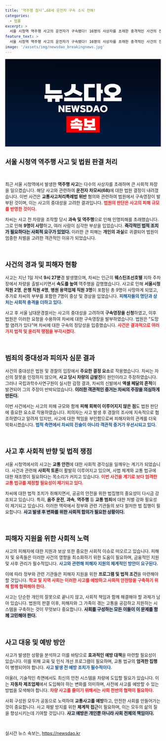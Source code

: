 ```yaml
---
title: ‘역주행 참사’…68세 운전자 구속 소식 전해!
categories:
  - 법률
excerpt: >
  서울 시청역 역주행 사고의 운전자가 구속됐다! 16명의 사상자를 초래한 충격적인 사건의 전말과 법원의 결정이 뒤얽힌 진실, 당신도 궁금하지 않나요? 클릭하고 자세히 알아보세요!
feature_text: >
  서울 시청역 역주행 사고의 운전자가 구속됐다! 16명의 사상자를 초래한 충격적인 사건의 전말과 법원의 결정이 뒤얽힌 진실, 당신도 궁금하지 않나요? 클릭하고 자세히 알아보세요!
image: '/assets/img/newsdao_breakingnews.jpg'
---
```


<p><img src="/assets/img/newsdao_breakingnews.jpg" alt="implanttips 속보" /></p>

<h2 data-ke-size="size26">서울 시청역 역주행 사고 및 법원 판결 처리</h2>

<p data-ke-size="size16">&nbsp;</p>

<p>최근 서울 시청역에서 발생한 <strong>역주행 사고</strong>는 다수의 사상자를 초래하며 큰 사회적 파장을 일으켰습니다. 해당 사고와 관련하여 <strong>운전자 차모씨(68)</strong>에 대한 법원 결정이 내려졌습니다. 이번 사건은 <strong>교통사고처리특례법 위반</strong> 혐의와 관련하여 법원에서 구속영장이 발부된 것이며, 이는 사고의 중대성을 고려한 결과입니다. <b><span style="color: #ee2323;">법원의 판단은 사고의 피해 규모를 반영한 것이다.</span></b> </p>

<p>차씨는 사고 전 차량을 조작할 당시 <strong>과속 및 역주행</strong>으로 인해 인명피해를 초래했습니다. 그로 인해 <strong>9명이 사망</strong>하고, 여러 사람이 심각한 부상을 입었습니다. <b><span style="background-color: #21538527;">즉각적인 법적 조치가 필요하다는 사회적 요구가 있었다.</span></b> 이러한 큰 피해는 <strong>개인의 과실</strong>로 귀결되어 법원이 엄중한 처벌을 고려한 객관적인 이유가 되었습니다. </p>

<p data-ke-size="size16">&nbsp;</p>

<h2 data-ke-size="size26">사건의 경과 및 피해자 현황</h2>

<p>사고는 지난 1일 저녁 <strong>9시 27분</strong>경 발생했으며, 차씨는 인근의 <strong>웨스틴조선호텔</strong> 지하 주차장에서 차량을 출발시키면서 <strong>속도를 높여</strong> 역주행을 감행했습니다. 사고로 인해 <strong>서울시청 직원 2명</strong>, <strong>은행 직원 4명</strong>, <strong>병원 용역업체 직원 3명</strong>이 포함된 총 9명이 사망하게 되었고, 추가로 차씨의 부부를 포함한 7명이 중상 및 경상을 입었습니다. <b><span style="color: #1a5490;">피해자들의 명단과 상처는 사회적 충격을 더하고 있다.</span></b></p>

<p>사고 후 서울 남대문경찰서는 사고의 중대성을 고려하여 <strong>구속영장을 신청</strong>하였고, 이후 법원은 이러한 요청을 수용하여 차씨에 대한 구속영장을 발부하였습니다. 법원은 "도망할 염려가 있다"며 차씨에 대한 구속의 정당성을 입증했습니다. <b><span style="color: #ee2323;">사건은 결과적으로 여러 가지 법적 및 윤리적 쟁점을 부각시켰다.</span></b></p>

<p data-ke-size="size16">&nbsp;</p>

<h2 data-ke-size="size26">범죄의 중대성과 피의자 심문 결과</h2>

<p>사건의 중대성은 법원 및 경찰의 입장에서 <strong>주요한 결정 요소</strong>로 작용했습니다. 차씨는 자신의 잘못을 인정하지 않으며, <strong>사고 당시 차량의 급발진</strong>이 원인이라고 주장하였습니다. 그러나 국립과학수사연구원이 실시한 감정 결과, 차씨의 신발에서 <strong>액셀 페달의 흔적</strong>이 발견되어 그의 주장이 반박되었습니다. <b><span style="background-color: #21538527;">이러한 객관적인 증거는 차씨의 주장을 의심하게 만든다.</span></b></p>

<p>이번 사건에서는 사고의 피해 규모와 함께 <strong>피해 회복이 이루어지지 않은 점</strong>도 법원 판단에 중요한 요소로 작용하였습니다. 피의자는 사고 발생 후 경찰의 조사에 지속적으로 협조하였다고 알려져 있지만, 사고에 대한 책임을 부인함으로써 피해자와의 관계를 더욱 악화시켰습니다. <b><span style="color: #1a5490;">법적 측면에서 차씨의 진술이 아니라 객관적 증거가 우선시되고 있다.</span></b></p>

<p data-ke-size="size16">&nbsp;</p>

<h2 data-ke-size="size26">사고 후 사회적 반향 및 법적 쟁점</h2>

<p>서울 시청역에서의 사고는 <strong>교통 안전</strong>에 대한 사회적 경각심을 일깨우는 계기가 되었습니다. 사건과 관련해 <strong>사회적 토론</strong>이 활발히 이루어지고 있으며, 사법 체계와 교통 법규에 대한 재조명이 필요하다는 목소리가 커지고 있습니다. <b><span style="color: #ee2323;">이번 사건을 계기로 보다 엄격한 교통 법규를 제정할 필요성이 제기되고 있다.</span></b></p>

<p>차씨에 대한 법적 조치가 취해지면서, 공공의 안전을 위한 법집행의 중요성이 다시금 강조되고 있습니다. 특히, <strong>음주 운전</strong>, <strong>과속</strong>, <strong>역주행</strong> 등 <strong>교통 범죄</strong>에 대한 처벌 강화 필요성이 제기되고 있습니다. 이러한 맥락에서 정부와 관련 기관들의 보다 철저한 법 집행이 필요합니다. <b><span style="background-color: #21538527;">사고 발생 후 변화를 위한 사회적 합의가 필요한 상황이다.</span></b></p>

<p data-ke-size="size16">&nbsp;</p>

<h2 data-ke-size="size26">피해자 지원을 위한 사회적 노력</h2>

<p>사고의 피해자에 대한 지원과 보상 또한 중요한 사회적 이슈로 떠오르고 있습니다. 피해자 및 유족들은 이러한 사건의 영향을 최소화하기 위한 도움이 필요하며, 금융적인 지원 및 사후 관리가 필수적입니다. <b><span style="color: #1a5490;">사고와 관련해 피해자 지원의 체계적인 방안이 요구된다.</span></b></p>

<p>이에 따라 정부와 관련 기관들은 피해자 지원을 위한 <strong>프로그램 및 법적 조건</strong>을 마련해야 할 것입니다. <b><span style="color: #ee2323;">학교 및 지역 사회는 이러한 사고를 예방하고 사회적 안전망을 구축하기 위해 함께 협력해야 한다.</span></b></p>

<p>사고는 단순한 개인의 잘못으로 끝나지 않고, 사회적 책임과 함께 해결해야 할 과제가 남아 있습니다. 법원의 판결 이후, 피해자와 그 가족이 겪는 고통을 공감하고 지원하는 시스템을 구축하는 것이 무엇보다 중요합니다. <b><span style="background-color: #21538527;">사회를 구성하는 모든 이들이 이 문제를 함께 고민해야 한다.</span></b></p>

<p data-ke-size="size16">&nbsp;</p>

<h2 data-ke-size="size26">사고 대응 및 예방 방안</h2>

<p>사고가 발생한 상황을 분석하고 이를 바탕으로 <strong>효과적인 예방 대책</strong>을 마련할 필요성이 있습니다. 이를 위해 교육 및 인식 개선 프로그램이 필요하며, 교통 법규의 <strong>엄격한 집행</strong>이 병행되어야 합니다. <b><span style="color: #1a5490;">사고 발생 전 예방 조치가 필수적이다.</span></b></p>

<p>아울러, 기술적인 측면에서도 최신의 안전 시스템을 차량에 도입할 필요가 있습니다. 이는 <strong>자동차 제조업체</strong>에서 도입해야 하는 변화를 의미하며, 사전에 사고를 예방할 수 있는 방법을 모색해야 합니다. <b><span style="color: #ee2323;">차량 사고를 줄이기 위해서는 사회 전반의 협력이 필요하다.</span></b></p>

<p>사회 구성원 모두가 공동으로 노력하여 <strong>교통사고를 예방</strong>하고, 안전한 사회를 만들어가는 것이 중요합니다. 사고 재발 방지를 위한 <strong>체계적 접근</strong>이 필요하며, 이는 모두의 삶의 질을 향상시키는데 기여할 것입니다. <b><span style="background-color: #21538527;">사고 예방은 개인뿐 아니라 사회 전체의 책임이다.</span></b></p>

<p data-ke-size="size16">&nbsp;</p>
실시간 뉴스 속보는, <a href="https://newsdao.kr" rel="dofollow">https://newsdao.kr</a>


